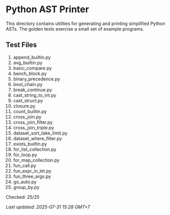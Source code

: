 # Python AST Printer

This directory contains utilities for generating and printing simplified
Python ASTs. The golden tests exercise a small set of example programs.

## Test Files

1. append_builtin.py
2. avg_builtin.py
3. basic_compare.py
4. bench_block.py
5. binary_precedence.py
6. bool_chain.py
7. break_continue.py
8. cast_string_to_int.py
9. cast_struct.py
10. closure.py
11. count_builtin.py
12. cross_join.py
13. cross_join_filter.py
14. cross_join_triple.py
15. dataset_sort_take_limit.py
16. dataset_where_filter.py
17. exists_builtin.py
18. for_list_collection.py
19. for_loop.py
20. for_map_collection.py
21. fun_call.py
22. fun_expr_in_let.py
23. fun_three_args.py
24. go_auto.py
25. group_by.py

Checked: 25/25

_Last updated: 2025-07-31 15:28 GMT+7_
